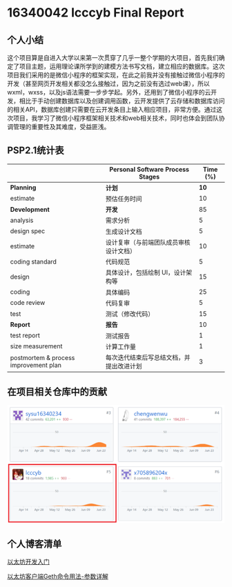 # 16340042 lcccyb Final Report

## 个人小结

这个项目算是自进入大学以来第一次贯穿了几乎一整个学期的大项目，首先我们确定了项目主题，运用理论课所学到的建模方法书写文档，建立相应的数据库。这次项目我们采用的是微信小程序的框架实现，在此之前我并没有接触过微信小程序的开发（甚至网页开发相关都没怎么接触过，因为之前没有选过web课），所以wxml，wxss，以及js语法需要一步步学起。另外，还用到了微信小程序的云开发，相比于手动创建数据库以及创建调用函数，云开发提供了云存储和数据库访问的相关API，数据库创建只需要在云开发条目上输入相应项目，非常方便。通过这次项目，我学习了微信小程序框架相关技术和web相关技术，同时也体会到团队协调管理的重要性及其难度，受益匪浅。

## PSP2.1统计表

|                                       | Personal Software Process Stages         | Time (%) |
| ------------------------------------- | ---------------------------------------- | -------- |
| **Planning**                          | **计划**                                 | **10**   |
| estimate                              | 预估任务时间                             | 10       |
| **Development**                       | **开发**                                 | 85       |
| analysis                              | 需求分析                                 | 5        |
| design spec                           | 生成设计文档                             | 5        |
| estimate                              | 设计复审（与前端团队成员审核设计文档）   | 10       |
| coding standard                       | 代码规范                                 | 5        |
| design                                | 具体设计，包括绘制 UI，设计架构等        | 15       |
| coding                                | 具体编码                                 | 25       |
| code review                           | 代码复审                                 | 5        |
| test                                  | 测试（修改代码）                         | 15       |
| **Report**                            | **报告**                                 | 10       |
| test report                           | 测试报告                                 | 1        |
| size measurement                      | 计算工作量                               | 1        |
| postmortem & process improvement plan | 每次迭代结束后写总结文档，并提出改进计划 | 3        |

## 在项目相关仓库中的贡献

![](image/16340042.png)

## 个人博客清单

[以太坊开发入门](https://lcccyb.cc/study/2018/10/30/%E4%BB%A5%E5%A4%AA%E5%9D%8A%E5%BC%80%E5%8F%91%E5%85%A5%E9%97%A8/)

[以太坊客户端Geth命令用法-参数详解](https://lcccyb.cc/study/2018/10/31/%E4%BB%A5%E5%A4%AA%E5%9D%8A%E5%AE%A2%E6%88%B7%E7%AB%AFGeth%E5%91%BD%E4%BB%A4%E7%94%A8%E6%B3%95-%E5%8F%82%E6%95%B0%E8%AF%A6%E8%A7%A3/)